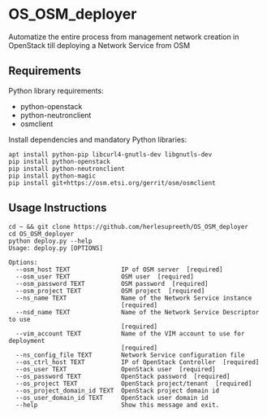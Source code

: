 # OS_OSM_deployer
Automatize the entire process from management network creation in OpenStack till deploying a Network Service from OSM

## Requirements

Python library requirements:

- python-openstack
- python-neutronclient
- osmclient

Install dependencies and mandatory Python libraries:
```
apt install python-pip libcurl4-gnutls-dev libgnutls-dev
pip install python-openstack
pip install python-neutronclient
pip install python-magic
pip install git+https://osm.etsi.org/gerrit/osm/osmclient
```

## Usage Instructions

```
cd ~ && git clone https://github.com/herlesupreeth/OS_OSM_deployer
cd OS_OSM_deployer
python deploy.py --help
Usage: deploy.py [OPTIONS]

Options:
  --osm_host TEXT              IP of OSM server  [required]
  --osm_user TEXT              OSM user  [required]
  --osm_password TEXT          OSM password  [required]
  --osm_project TEXT           OSM project  [required]
  --ns_name TEXT               Name of the Network Service instance
                               [required]
  --nsd_name TEXT              Name of the Network Service Descriptor to use
                               [required]
  --vim_account TEXT           Name of the VIM account to use for deployment
                               [required]
  --ns_config_file TEXT        Network Service configuration file
  --os_ctrl_host TEXT          IP of OpenStack Controller  [required]
  --os_user TEXT               OpenStack user  [required]
  --os_password TEXT           OpenStack password  [required]
  --os_project TEXT            OpenStack project/tenant  [required]
  --os_project_domain_id TEXT  OpenStack project domain id
  --os_user_domain_id TEXT     OpenStack user domain id
  --help                       Show this message and exit.
```

